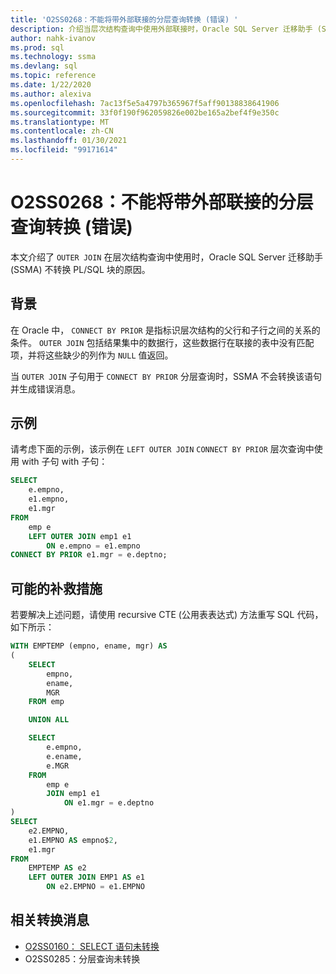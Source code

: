 ```yaml
---
title: 'O2SS0268：不能将带外部联接的分层查询转换 (错误) '
description: 介绍当层次结构查询中使用外部联接时，Oracle SQL Server 迁移助手 (SSMA) 不转换 PL/SQL 块的原因。
author: nahk-ivanov
ms.prod: sql
ms.technology: ssma
ms.devlang: sql
ms.topic: reference
ms.date: 1/22/2020
ms.author: alexiva
ms.openlocfilehash: 7ac13f5e5a4797b365967f5aff90138838641906
ms.sourcegitcommit: 33f0f190f962059826e002be165a2bef4f9e350c
ms.translationtype: MT
ms.contentlocale: zh-CN
ms.lasthandoff: 01/30/2021
ms.locfileid: "99171614"
---
```

# <a name="o2ss0268-hierarchical-query-with-outer-join-cannot-be-converted-error"></a>O2SS0268：不能将带外部联接的分层查询转换 (错误) 

本文介绍了 `OUTER JOIN` 在层次结构查询中使用时，Oracle SQL Server 迁移助手 (SSMA) 不转换 PL/SQL 块的原因。

## <a name="background"></a>背景

在 Oracle 中， `CONNECT BY PRIOR` 是指标识层次结构的父行和子行之间的关系的条件。 `OUTER JOIN` 包括结果集中的数据行，这些数据行在联接的表中没有匹配项，并将这些缺少的列作为 `NULL` 值返回。

当 `OUTER JOIN` 子句用于 `CONNECT BY PRIOR` 分层查询时，SSMA 不会转换该语句并生成错误消息。

## <a name="example"></a>示例

请考虑下面的示例，该示例在 `LEFT OUTER JOIN` `CONNECT BY PRIOR` 层次查询中使用 with 子句 with 子句：

```sql
SELECT
    e.empno,
    e1.empno,
    e1.mgr
FROM
    emp e
    LEFT OUTER JOIN emp1 e1
        ON e.empno = e1.empno
CONNECT BY PRIOR e1.mgr = e.deptno;
```

## <a name="possible-remedies"></a>可能的补救措施

若要解决上述问题，请使用 recursive CTE (公用表表达式) 方法重写 SQL 代码，如下所示：

```sql
WITH EMPTEMP (empno, ename, mgr) AS
(
    SELECT
        empno,
        ename,
        MGR
    FROM emp

    UNION ALL

    SELECT
        e.empno,
        e.ename,
        e.MGR
    FROM
        emp e
        JOIN emp1 e1
            ON e1.mgr = e.deptno
)
SELECT
    e2.EMPNO,
    e1.EMPNO AS empno$2,
    e1.mgr
FROM
    EMPTEMP AS e2
    LEFT OUTER JOIN EMP1 AS e1
        ON e2.EMPNO = e1.EMPNO
```

## <a name="related-conversion-messages"></a>相关转换消息

* [O2SS0160： SELECT 语句未转换](o2ss0160.md)
* O2SS0285：分层查询未转换
